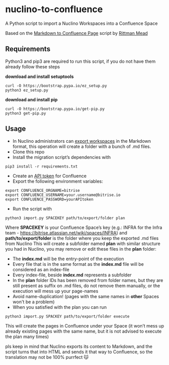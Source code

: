 # nuclino-to-confluence
A Python script to import a Nuclino Workspaces into a Confluence Space

Based on the [Markdown to Confluence Page](https://github.com/rittmanmead/md_to_conf) script by [Rittman Mead](https://github.com/RittmanMead)

## Requirements

Python3 and pip3 are required to run this script, if you do not have them already follow these steps

**download and install setuptools**
```SHELL
curl -O https://bootstrap.pypa.io/ez_setup.py
python3 ez_setup.py
```
**download and install pip**
```SHELL
curl -O https://bootstrap.pypa.io/get-pip.py
python3 get-pip.py
```

## Usage

- In Nuclino administrators can [export workspaces](https://help.nuclino.com/fb60e6f6-export-a-workspace) in the Markdown format, this operation will create a folder with a bunch of .md files.
- Clone this repo
- Install the migration script’s dependencies with
```SHELL
pip3 install -r requirements.txt
```
- Create an [API token](https://id.atlassian.com/manage/api-tokens) for Confluence
- Export the following environment variables:
```SHELL
export CONFLUENCE_ORGNAME=bitrise
export CONFLUENCE_USERNAME=your.username@bitrise.io
export CONFLUENCE_PASSWORD=yourAPItoken
```
- Run the script with
```SHELL
python3 import.py SPACEKEY path/to/export/folder plan
```
Where **SPACEKEY** is your Confluence Space’s key (e.g.: INFRA for the Infra team - https://bitrise.atlassian.net/wiki/spaces/INFRA) and **path/to/export/folder** is the folder where you keep the exported .md files from Nuclino
This will create a subfolder named **plan** with similar structure you had in Nuclino, you may remove or edit these files in the **plan** folder:
- The **index.md** will be the entry-point of the execution
- Every file that is in the same format as the **index.md** file will be considered as an index-file
- Every index-file, beside **index.md** represents a subfolder
- In the **plan** folder IDs has been removed from folder names, but they are still present as suffix on .md files, do not remove them manually, or the execution will mess up your page-names
- Avoid name-duplication! (pages with the same names in **other** Spaces won't be a problem)
- When you satisfied with the plan you can run
```SHELL
python3 import.py SPACKEY path/to/export/folder execute
```
This will create the pages in Confluence under your Space (it won’t mess up already existing pages with the same name, but it is not advised to execute the plan many times)

pls keep in mind that Nuclino exports its content to Markdown, and the script turns that into HTML and sends it that way to Confluence, so the translation may not be 100% purrfect 😽
